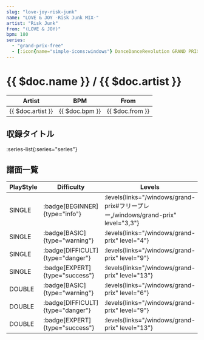 ```yaml
---
slug: "love-joy-risk-junk"
name: "LOVE & JOY -Risk Junk MIX-"
artist: "Risk Junk"
from: "(LOVE & JOY)"
bpm: 180
series:
  - "grand-prix-free"
  - [:icon{name="simple-icons:windows"} DanceDanceRevolution GRAND PRIX](/windows/grand-prix)
---
```


# {{ $doc.name }} / {{ $doc.artist }}

|Artist|BPM|From|
|------|---|----|
|{{ $doc.artist }}|{{ $doc.bpm }}|{{ $doc.from }}|

## 収録タイトル

:series-list{:series="series"}

## 譜面一覧

|PlayStyle|Difficulty|Levels|Notes|Movie|
|---------|----------|------|-----|-----|
|SINGLE| :badge[BEGINNER]{type="info"}| :levels{links="/windows/grand-prix#フリープレー,/windows/grand-prix" level="3,3"}|137/0||
|SINGLE| :badge[BASIC]{type="warning"}| :levels{links="/windows/grand-prix" level="4"}|189/8||
|SINGLE| :badge[DIFFICULT]{type="danger"}| :levels{links="/windows/grand-prix" level="9"}|399/16||
|SINGLE| :badge[EXPERT]{type="success"}| :levels{links="/windows/grand-prix" level="13"}|541/16||
|DOUBLE| :badge[BASIC]{type="warning"}| :levels{links="/windows/grand-prix" level="6"}|240/8||
|DOUBLE| :badge[DIFFICULT]{type="danger"}| :levels{links="/windows/grand-prix" level="9"}|382/32||
|DOUBLE| :badge[EXPERT]{type="success"}| :levels{links="/windows/grand-prix" level="13"}|561/12||
